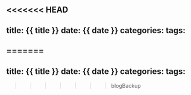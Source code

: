 <<<<<<< HEAD
---
title: {{ title }}
date: {{ date }}
categories:
tags:
---
=======
---
title: {{ title }}
date: {{ date }}
categories:
tags:
---
>>>>>>> blogBackup
